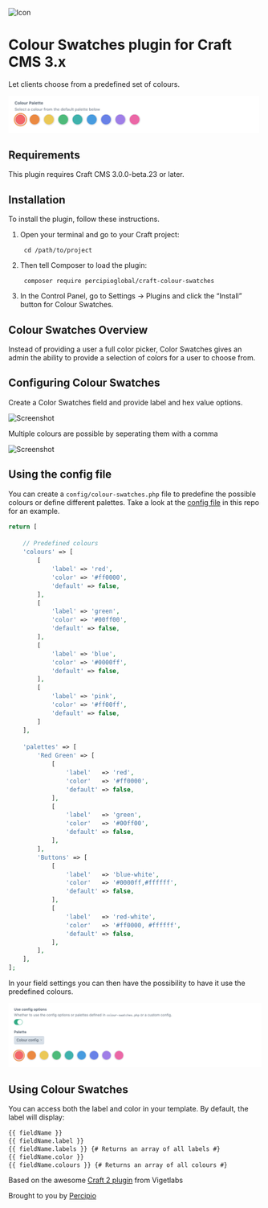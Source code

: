 ![Icon](./src/icon.svg)

# Colour Swatches plugin for Craft CMS 3.x

Let clients choose from a predefined set of colours.

<img src="./resources/img/screenshot.png" width="500">

## Requirements

This plugin requires Craft CMS 3.0.0-beta.23 or later.

## Installation

To install the plugin, follow these instructions.

1. Open your terminal and go to your Craft project:

        cd /path/to/project

2. Then tell Composer to load the plugin:

        composer require percipioglobal/craft-colour-swatches

3. In the Control Panel, go to Settings → Plugins and click the “Install” button for Colour Swatches.

## Colour Swatches Overview

Instead of providing a user a full color picker, Color Swatches gives an admin the ability to provide a selection of colors for a user to choose from.

## Configuring Colour Swatches

Create a Color Swatches field and provide label and hex value options.

![Screenshot](./resources/img/single.png)

Multiple colours are possible by seperating them with a comma

![Screenshot](./resources/img/multiple.png)

## Using the config file

You can create a `config/colour-swatches.php` file to predefine the possible colours or define different palettes.
Take a look at the [config file](https://github.com/percipioglobal/craft-colour-swatches/blob/master/src/config.php) in this repo for an example.

```php
return [

    // Predefined colours
    'colours' => [
        [
            'label' => 'red',
            'color' => '#ff0000',
            'default' => false,
        ],
        [
            'label' => 'green',
            'color' => '#00ff00',
            'default' => false,
        ],
        [
            'label' => 'blue',
            'color' => '#0000ff',
            'default' => false,
        ],
        [
            'label' => 'pink',
            'color' => '#ff00ff',
            'default' => false,
        ]
    ],
    
    'palettes' => [
        'Red Green' => [
            [
                'label'   => 'red',
                'color'   => '#ff0000',
                'default' => false,
            ],
            [
                'label'   => 'green',
                'color'   => '#00ff00',
                'default' => false,
            ],
        ],
        'Buttons' => [
            [
                'label'   => 'blue-white',
                'color'   => '#0000ff,#ffffff',
                'default' => false,
            ],
            [
                'label'   => 'red-white',
                'color'   => '#ff0000, #ffffff',
                'default' => false,
            ],
        ],
    ],
];
```

In your field settings you can then have the possibility to have it use the predefined colours.

![Screenshot](./resources/img/config.png)

## Using Colour Swatches

You can access both the label and color in your template. By default, the label will display:

```twig
{{ fieldName }}
{{ fieldName.label }}
{{ fieldName.labels }} {# Returns an array of all labels #}
{{ fieldName.color }}
{{ fieldName.colours }} {# Returns an array of all colours #}
```

Based on the awesome [Craft 2 plugin](https://github.com/vigetlabs/craft-color-swatches) from Vigetlabs

Brought to you by [Percipio](https://percipio.london)
